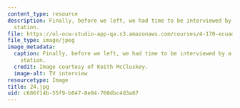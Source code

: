 ```yaml
---
content_type: resource
description: Finally, before we left, we had time to be interviewed by a local television
  station.
file: https://ol-ocw-studio-app-qa.s3.amazonaws.com/courses/4-170-ecuador-workshop-fall-2006/c686f14b55f9b0478e84760dbc4d3a67_24.jpg
file_type: image/jpeg
image_metadata:
  caption: Finally, before we left, we had time to be interviewed by a local television
    station.
  credit: Image courtesy of Keith McCluskey.
  image-alt: TV interview
resourcetype: Image
title: 24.jpg
uid: c686f14b-55f9-b047-8e84-760dbc4d3a67
---
```

